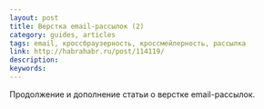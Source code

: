 ```yaml
---
layout: post
title: Верстка email-рассылок (2)
category: guides, articles
tags: email, кроссбраузерность, кроссмейлерность, рассылка
link: http://habrahabr.ru/post/114119/
description:
keywords:
---
```


<p>Продолжение и дополнение статьи о верстке email-рассылок.</p>
